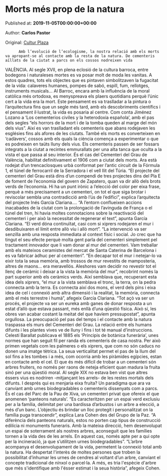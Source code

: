 
# Morts més prop de la natura

Published at: **2019-11-05T00:00:00+00:00**

Author: **Carlos Pastor**

Original: [Cultur Plaza](https://valenciaplaza.com/morts-mes-prop-de-la-natura)


        
          Amb l’evolució de l’ecologisme, la nostra relació amb els morts va apropant-se al contacte amb la resta de la natura. De cementeris aïllats de la ciutat a parcs on els cossos nodreixen vida
        
      
VALÈNCIA. Al segle XVII, en plena eclosió de la cultura barroca, entre bodegons i naturaleses mortes es va posar molt de moda les vanitas. A estos quadres, tots els objectes que es pintaven simbolitzaven la fugacitat de la vida: calaveres humanes, pompes de sabó, espill, fum, rellotges, instruments musicals...
Al Barroc, encara amb la influència de la moral catòlica més ortodoxa, es menyspreava els plaers quotidians perquè l’únic cert a la vida era la mort. Este pensament es va traslladar a la pintura o l’arquitectura fins que un segle més tard, amb els descobriments científics i el pensament il·lustrat, la vida es posaria al centre.
Com conta Jiménez Lozano a ‘Los cementerios civiles y la heterodoxia española’, amb el pas dels segles “els horrors de la mort i de la tomba queden al marge del món dels vius”. Així es van traslladant els cementeris que abans rodejaven les esglésies fins als afores de les ciutats. També els morts es converteixen en ‘cadàvers’, cossos amb els quals la ciència comença a experimentar o que es podreixen en taüts lluny dels vius.
Els cementeris passen de ser fossars integrats a la ciutat a recintes emmurallats per una alta tanca que oculta a la vista el que passa al seu interior. És el cas del Cementeri del Grau de València, habilitat definitivament el 1906 com a ciutat dels morts. Ara està rodejat d’un trencaclosques urbà conformat per l’antic circuit de la Fórmula 1, el túnel de ferrocarril de la Serradora i el vell llit del Túria.
“El projecte del cementeri del Grau està dins d’un compendi de tres projectes dins del Pla E de foment de l’economia del govern de Zapatero, quan va dir allò dels brots verds de l’economia. Hi ha un punt irònic a l’elecció del color per eixa frase, perquè a més precisament a un cementeri, on tot el que siga brotar i reviscolar sembla una contradicció amb l’ús de l’edifici”, explica l’arquitecta del projecte Inés García Clariana....
“A l’entorn conflueixen accions inacabades de la ciutat com la prolongació de l’avinguda de França o el túnel del tren, hi havia moltes connotacions sobre la reactivació del cementeri i per això la necessitat de regenerar el text”, apunta García Clariana. “El verd dóna continuïtat, casi com si xiprers rodejaren el mur i desdibuixaren el límit entre allò viu i allò mort”.
“La intervenció va ser senzilla amb una resposta immediata al context físic i social. Jo crec que ha tingut el seu efecte perquè molta gent parla del cementeri simplement pel tractament innovador que li vam donar al mur del cementeri. Vam treballar amb els mateixos ceramistes del mercat de Santa Caterina de Barcelona i es va fabricar àdhuc per al cementeri”.
“En decapar tot el mur i netejar-lo va eixir tota la seua memòria, amb trossos de mur revestits de mamposteria, altres de maons... era meravellós. Aleshores vam decidir no revestir tot el llenç de ceràmic i deixar a la vista la memòria del mur”, recobrint només la part superior amb els ceràmics verds.
Així semblava que, recuperant esta idea dels xiprers, “el mur a la vista semblava el tronc, la terra, on la pedra connecta amb la terra. Es connecta així dos mons, el verd dels pins i eixa idea de cel i connexió amb altra dimensió i la realitat, la memòria, connecta amb el més terrestre i humà”, afegeix García Clariana.
“Tot açò va ser un procés, el projecte va ser un eureka amb ganes de donar resposta a un estat d’allò que estava passant, més enllà d’una qüestió física. Això sí, les obres van acabar costant la meitat del que havíem pressupostat”, apunta orgullosa.
La preocupació pel pas del temps i el contacte amb la natura traspassa els murs del Cementeri del Grau. La relació entre els humans difunts i les plantes vives ve de lluny i fins i tot té manual d’instruccions. Celestí Barallat publicava el 1885 els ‘Principis de botànica funerària’, unes normes que han seguit fil per randa els cementeris de casa nostra.
Per això primen vegetals com les palmeres o els xiprers, que com no són caducs no donen una imatge tètrica. La seua verticalitat permet el pas de la llum del sol fins a les tombes i a més, com ocorria amb les piràmides egípcies, estan en contacte amb el cel.
El que és més difícil de trobar a un cementeri són arbres fruiters, no només per raons de neteja eficient quan madura la fruita sinó per una qüestió moral. Al segle XIX no estava ben vist que altres éssers vius es nodriren -mitjançant les arrels- de les restes mortals dels difunts. I després qui es menjaria eixa fruita? Un paradigma que ara va canviant amb urnes biodegradables o cementeris dissenyats com a parcs.
És el cas del Parc de la Pau de Xiva, un cementeri privat que ofereix el que anomenen ‘panteons naturals’. “Es caracteritzen per un espai verd exclusiu per a la família, delimitat per una bardissa d’arbustos i un arbre a elecció, a més d’un banc. L’objectiu és brindar un lloc protegit i personalitzat on la família puga transcendir”, explica Lara Cohen des del Grupo de la Paz.
“A diferència dels panteons naturals, estos no porten cap tipus de construcció edilícia ni monuments funeraris. Amb la mateixa direcció, hem desenvolupat un espai de soterrament als nostres arbres, aconseguit que les famílies tornen a la vida des de les arrels. En aquest cas, només apte per a qui opte per la incineració, ja que s’utilitzen urnes biodegradables”.
“L’arbre acompanya el desenvolupament de la vida, permetent la connexió total amb la natura. Ha despertat l'interès de moltes persones que troben la possibilitat d’inhumar les urnes de cendres al voltant d’un arbre, canviant el concepte tradicional de nínxol o parcel·la. A més, es tria l'espècie d'arbre que més s'identifique amb l'ésser estimat i la seua història”, afegeix Cohen.
